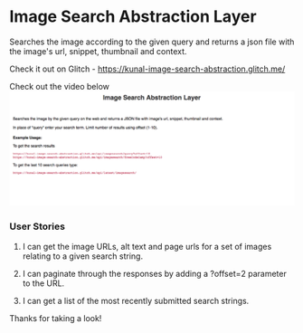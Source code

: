 # Image Search Abstraction Layer  
  
Searches the image according to the given query and returns a json file with the image's url, snippet, thumbnail and context.  
  
Check it out on Glitch - https://kunal-image-search-abstraction.glitch.me/  
  
Check out the video below  
[![Image Search Abstraction Layer](https://github.com/abkunal/Image-Search-Abstraction-Layer/blob/master/Image%20search%20abstraction%20layer%20screenshot.png)](https://www.youtube.com/watch?v=r9jpoLnqfJk)  
  
### User Stories  
  
1. I can get the image URLs, alt text and page urls for a set of images relating to a given search string.  
  
2. I can paginate through the responses by adding a ?offset=2 parameter to the URL.  
  
3. I can get a list of the most recently submitted search strings.  
  
Thanks for taking a look!  
